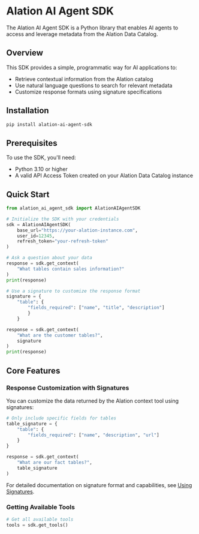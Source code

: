 # Alation AI Agent SDK

The Alation AI Agent SDK is a Python library that enables AI agents to access and leverage metadata from the Alation Data Catalog.

## Overview

This SDK provides a simple, programmatic way for AI applications to:

- Retrieve contextual information from the Alation catalog
- Use natural language questions to search for relevant metadata
- Customize response formats using signature specifications

## Installation

```bash
pip install alation-ai-agent-sdk
```

## Prerequisites

To use the SDK, you'll need:

- Python 3.10 or higher
- A valid API Access Token created on your Alation Data Catalog instance

## Quick Start

```python
from alation_ai_agent_sdk import AlationAIAgentSDK

# Initialize the SDK with your credentials
sdk = AlationAIAgentSDK(
    base_url="https://your-alation-instance.com",
    user_id=12345,
    refresh_token="your-refresh-token"
)

# Ask a question about your data
response = sdk.get_context(
    "What tables contain sales information?"
)
print(response)

# Use a signature to customize the response format
signature = {
    "table": {
        "fields_required": ["name", "title", "description"]
        }
    }

response = sdk.get_context(
    "What are the customer tables?",
    signature
)
print(response)
```


## Core Features

### Response Customization with Signatures

You can customize the data returned by the Alation context tool using signatures:

```python
# Only include specific fields for tables
table_signature = {
    "table": {
        "fields_required": ["name", "description", "url"]
    }
}

response = sdk.get_context(
    "What are our fact tables?",
    table_signature
)
```

For detailed documentation on signature format and capabilities, see [Using Signatures](../signature.md).
### Getting Available Tools


```python
# Get all available tools
tools = sdk.get_tools()
```